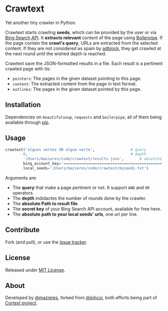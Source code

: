 # Crawtext

Yet another tiny crawler in Python.

Crawtext starts crawling **seeds**, which can be provided by the user or via [Bing Search API](http://datamarket.azure.com/dataset/bing/search). It **extracts relevant** content of the page using [Boilerpipe](https://code.google.com/p/boilerpipe/). If the page contain the **crawl's query**, URLs are extracted from the selected content. If they are not considered as spam by [adblock](https://adblockplus.org/), they get crawled at the next round until the wished depth is reached.

Crawtext save the JSON-formatted results in a file. Each result is a pertinent crawled page with its:
+ `pointers`: The pages in the given dataset pointing to this page.
+ `content`: The extracted content from the page in text format.
+ `outlinks`: The pages in the given dataset pointed by this page.

## Installation

Dependencies on `beautifulsoup`, `requests` and `boilerpipe`, all of them being available through [pip](http://www.pip-installer.org/en/latest/installing.html).

## Usage

```python
crawtext('algues vertes OR algue verte', 				# query
		0, 												# depth
		'/Users/mazieres/code/crawtext/results.json',		# absolute path to result file
		bing_account_key='============================================', # Bing Search API key
		local_seeds='/Users/mazieres/code/crawtext/myseeds.txt') 		# absolute path to local seeds
```

Arguments are:

+ The **query** that make a page pertinent or not. It support `AND` and `OR` operators.
+ The **depth** indidactes the number of rounds done by the crawler.
+ The **absolute Path to result file**.
+ The **secret key** of your Bing Search API account, available for free here.
+ The **absolute path to your local seeds' urls**, one url per line.

## Contribute

Fork (and pull), or use the [Issue tracker](https://github.com/mazieres/crawtext/issues).

## License

Released under [MIT License](http://opensource.org/licenses/MIT).

## About

Developed by [@mazieres](http://mazier.es), forked from [@jphcoi](http://jph.cointet.free.fr/wp/), both efforts being part of [Cortext project](http://cortext.fr/).
